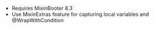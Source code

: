 * Requires MixinBooter 8.3
* Use MixinExtras feature for capturing local variables and @WrapWithCondition